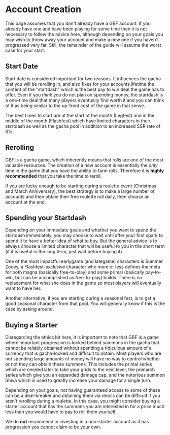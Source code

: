 # Account Creation

This page assumes that you don't already have a GBF account. If you already have one and have been playing for some time then it is not necessary to follow the advice here, although depending on your goals you may wish to throw away your account and make a new one if you haven't progressed very far. Still, the remainder of the guide will assume the worst case for your start.

## Start Date

Start date is considered important for two reasons. It influences the gacha that you will be rerolling in, and also fixes for your accounts lifetime the content of the "startdash" which is the best pay to win deal the game has to offer. Even if you *think* you do not plan on spending money, the startdash is a one-time deal that many players eventually find worth it and you can think of it as being similar to the up-front cost of the game in that sense.

The best times to start are at the start of the month (Legfest) and in the middle of the month (Flashfest) which have limited characters in their startdash as well as the gacha pool in addition to an increased SSR rate of 6%.

## Rerolling

GBF is a gacha game, which inherently means that rolls are one of the most valuable resources. The creation of a new account is essentially the *only* time in the game that you have the ability to farm rolls. Therefore it is **highly recommended** that you take the time to reroll.

If you are lucky enough to be starting during a roulette event (Christmas and March Anniversary), the best strategy is to make a large number of accounts and then obtain their free roulette roll daily, then choose an account at the end.

## Spending your Startdash

Depending on your immediate goals and whether you want to spend the startdash immediately, you may choose to wait until after your first spark to spend it to have a better idea of what to buy. But the general advice is to always choose a limited character that will be useful to you in the short term (if it is useful in the long term, just wait before buying it).

One of the most impactful earlygame (and lategame) characters is Summer Zooey, a Flashfest-exclusive character who more or less defines the meta for both magna (basically free-to-play) and some primal (basically pay-to-win, but can be accomplished as free-to-play) builds. There is no replacement for what she does in the game so most players will eventually want to have her.

Another alternative, if you are starting during a seasonal fest, is to get a good seasonal character from that pool. You will generally know if this is the case by asking around.

## Buying a Starter

Disregarding the ethics bit here, it is important to note that GBF is a game where important progression is locked behind summons in the gacha that cannot be reliably obtained without spending a ridiculous amount of a currency that is gacha-locked and difficult to obtain. Most players who are not spending large amounts of money will have no way to control whether or not they can obtain these summons. This includes the primal series which are needed later to take your grids to the next level, the primarch series which give you an expanded damage cap, and the notorious summon Shiva which is used to greatly increase your damage for a single turn.

Depending on your goals, not having guaranteed access to some of these can be a deal-breaker and obtaining them via rerolls can be difficult if you aren't rerolling during a roulette. In this case, you might consider buying a starter account that has the summons you are interested in for a price much less than you would have to pay to roll them yourself.

We do **not** recommend in investing in a non-starter account as it has progression you cannot claim to be your own.
